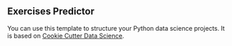 ## Exercises Predictor 

You can use this template to structure your Python data science projects. It is based on [Cookie Cutter Data Science](https://drivendata.github.io/cookiecutter-data-science/).
